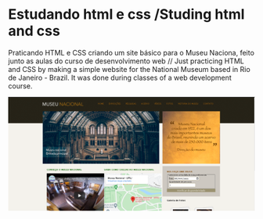 # Estudando html e css /Studing html and css
Praticando HTML e CSS criando um site básico para o Museu Naciona, feito junto as aulas do curso de desenvolvimento web // Just practicing HTML and CSS by making a simple website for the National Museum based in Rio de Janeiro - Brazil. It was done during classes of a web development course.

<img src="https://github.com/jaoluiz13/estudo-html-css-museu-nacional/blob/main/museu_projeto/assets/img/img1.PNG?raw=true"/>
